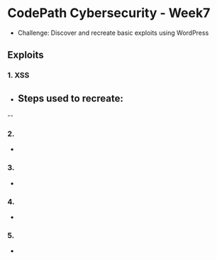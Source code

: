 # CodePath Cybersecurity - Week7
- Challenge: Discover and recreate basic exploits using WordPress
## Exploits
### 1. XSS
- Steps used to recreate:
    -
--
### 2. 
- 
### 3. 
-
### 4. 
- 
### 5. 
- 
